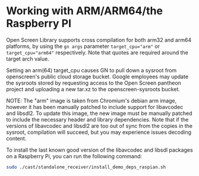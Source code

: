 # Working with ARM/ARM64/the Raspberry PI

Open Screen Library supports cross compilation for both arm32 and arm64
platforms, by using the `gn args` parameter `target_cpu="arm"` or
`target_cpu="arm64"` respectively. Note that quotes are required around the
target arch value.

Setting an arm(64) target_cpu causes GN to pull down a sysroot from openscreen's
public cloud storage bucket. Google employees may update the sysroots stored
by requesting access to the Open Screen pantheon project and uploading a new
tar.xz to the openscreen-sysroots bucket.

NOTE: The "arm" image is taken from Chromium's debian arm image, however it has
been manually patched to include support for libavcodec and libsdl2. To update
this image, the new image must be manually patched to include the necessary
header and library dependencies. Note that if the versions of libavcodec and
libsdl2 are too out of sync from the copies in the sysroot, compilation will
succeed, but you may experience issues decoding content.

To install the last known good version of the libavcodec and libsdl packages
on a Raspberry Pi, you can run the following command:

```bash
sudo ./cast/standalone_receiver/install_demo_deps_raspian.sh
```
